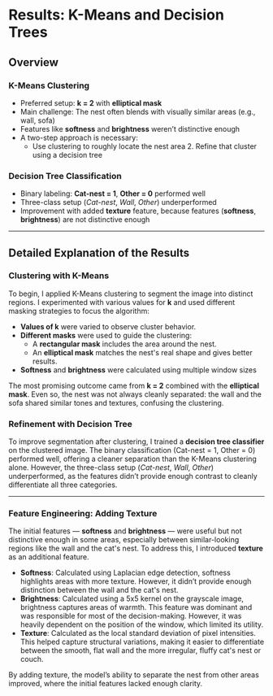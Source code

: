 
# Results: K-Means and Decision Trees

## Overview

### K-Means Clustering
- Preferred setup: **k = 2** with **elliptical mask**
- Main challenge: The nest often blends with visually similar areas (e.g., wall, sofa)
- Features like **softness** and **brightness** weren’t distinctive enough
- A two-step approach is necessary:
  - Use clustering to roughly locate the nest area
    2. Refine that cluster using a decision tree


### Decision Tree Classification
- Binary labeling: **Cat-nest = 1**, **Other = 0** performed well
- Three-class setup (*Cat-nest*, *Wall*, *Other*) underperformed
- Improvement with added **texture** feature, because features (**softness**, **brightness**) are not distinctive enough

---

## Detailed Explanation of the Results

### Clustering with K-Means

To begin, I applied K-Means clustering to segment the image into distinct regions. I experimented with various values for **k** and used different masking strategies to focus the algorithm:

- **Values of k** were varied to observe cluster behavior.
- **Different masks** were used to guide the clustering:
  - A **rectangular mask** includes the area around the nest.
  - An **elliptical mask** matches the nest's real shape and gives better results.
- **Softness** and **brightness** were calculated using multiple window sizes

The most promising outcome came from **k = 2** combined with the **elliptical mask**. Even so, the nest was not always cleanly separated: the wall and the sofa shared similar tones and textures, confusing the clustering.

### Refinement with Decision Tree

To improve segmentation after clustering, I trained a **decision tree classifier** on the clustered image. The binary classification (Cat-nest = 1, Other = 0) performed well, offering a cleaner separation than the K-Means clustering alone. However, the three-class setup (*Cat-nest*, *Wall*, *Other*) underperformed, as the features didn’t provide enough contrast to cleanly differentiate all three categories.

------

### Feature Engineering: Adding Texture

The initial features — **softness** and **brightness** — were useful but not distinctive enough in some areas, especially between similar-looking regions like the wall and the cat's nest. To address this, I introduced **texture** as an additional feature.

- **Softness**: Calculated using Laplacian edge detection, softness highlights areas with more texture. However, it didn’t provide enough distinction between the wall and the cat's nest.
- **Brightness**: Calculated using a 5x5 kernel on the grayscale image, brightness captures areas of warmth. This feature was dominant and was responsible for most of the decision-making. However, it was heavily dependent on the position of the window, which limited its utility.
- **Texture**: Calculated as the local standard deviation of pixel intensities. This helped capture structural variations, making it easier to differentiate between the smooth, flat wall and the more irregular, fluffy cat's nest or couch.

By adding texture, the model’s ability to separate the nest from other areas improved, where the initial features lacked enough clarity.
